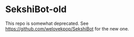 SekshiBot-old
=============

This repo is somewhat deprecated. See https://github.com/welovekpop/SekshiBot for the new one.
